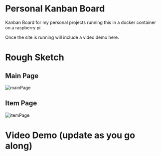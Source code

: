 # Personal Kanban Board
Kanban Board for my personal projects running this in a docker container on a raspberry pi. 

Once the site is running will include a video demo here. 

# Rough Sketch
## Main Page
![mainPage](https://github.com/AudiKumar/PersonalKanbanBoard/assets/32605394/28bb8abc-4757-471d-a81f-a5306564be0d)


## Item Page
![itemPage](https://github.com/AudiKumar/PersonalKanbanBoard/assets/32605394/2448739c-9ddc-4bd0-b1e0-2eed896dfae9)


# Video Demo (update as you go along)






